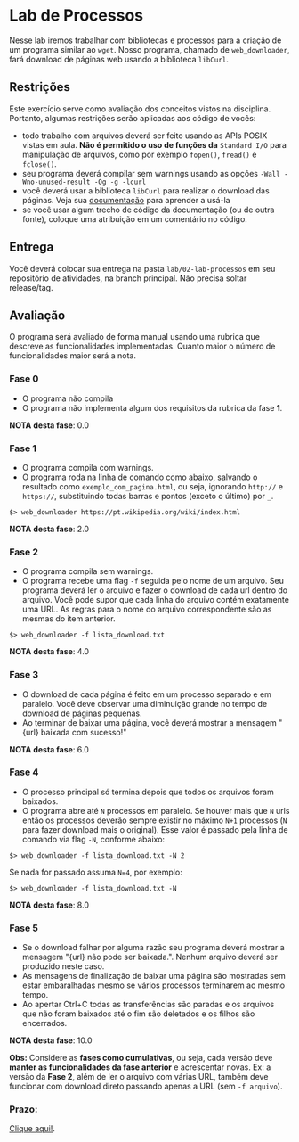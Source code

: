 # Lab de Processos

Nesse lab iremos trabalhar com bibliotecas e processos para a criação de um programa similar ao `wget`. Nosso programa, chamado de `web_downloader`, fará download de páginas web usando a biblioteca `libCurl`.

## Restrições

Este exercício serve como avaliação dos conceitos vistos na disciplina. Portanto, algumas restrições serão aplicadas aos código de vocês:

- todo trabalho com arquivos deverá ser feito usando as APIs POSIX vistas em aula. **Não é permitido o uso de funções da** `Standard I/O` para manipulação de arquivos, como por exemplo `fopen()`, `fread()` e `fclose()`. 
- seu programa deverá compilar sem warnings usando as opções `-Wall -Wno-unused-result -Og -g -lcurl`
- você deverá usar a biblioteca `libCurl` para realizar o download das páginas. Veja sua [documentação](https://curl.se/libcurl/c/libcurl-easy.html) para aprender a usá-la
- se você usar algum trecho de código da documentação (ou de outra fonte), coloque uma atribuição em um comentário no código.

## Entrega

Você deverá colocar sua entrega na pasta `lab/02-lab-processos` em seu repositório de atividades, na branch principal. Não precisa soltar release/tag.

## Avaliação

O programa será avaliado de forma manual usando uma rubrica que descreve as funcionalidades implementadas. Quanto maior o número de funcionalidades maior será a nota.

### **Fase 0**

- O programa não compila
- O programa não implementa algum dos requisitos da rubrica da fase  **1**.

**NOTA desta fase**: 0.0

### **Fase 1**

- O programa compila com warnings.
- O programa roda na linha de comando como abaixo, salvando o resultado como `exemplo_com_pagina.html`, ou seja, ignorando `http://` e `https://`, substituindo todas barras e pontos (exceto o último) por `_`.

`$> web_downloader https://pt.wikipedia.org/wiki/index.html`

**NOTA desta fase**: 2.0

### **Fase 2**

- O programa compila sem warnings.
- O programa recebe uma flag `-f` seguida pelo nome de um arquivo. Seu programa deverá ler o arquivo e fazer o download de cada url dentro do arquivo. Você pode supor que cada linha do arquivo contém exatamente uma URL. As regras para o nome do arquivo correspondente são as mesmas do item anterior.

`$> web_downloader -f lista_download.txt`

**NOTA desta fase**: 4.0

### **Fase 3**

- O download de cada página é feito em um processo separado e em paralelo. Você deve observar uma diminuição grande no tempo de download de páginas pequenas.
- Ao terminar de baixar uma página, você deverá mostrar a mensagem "{url} baixada com sucesso!"


**NOTA desta fase**: 6.0

### **Fase 4**

- O processo principal só termina depois que todos os arquivos foram baixados.
- O programa abre até `N` processos em paralelo. Se houver mais que `N` urls então os processos deverão sempre existir no máximo `N+1` processos (`N` para fazer download mais o original). Esse valor é passado pela linha de comando via flag `-N`, conforme abaixo: 

`$> web_downloader -f lista_download.txt -N 2`

Se nada for passado assuma `N=4`, por exemplo:

`$> web_downloader -f lista_download.txt -N`


**NOTA desta fase**: 8.0

### **Fase 5**

- Se o download falhar por alguma razão seu programa deverá mostrar a mensagem "{url} não pode ser baixada.". Nenhum arquivo deverá ser produzido neste caso.
- As mensagens de finalização de baixar uma página são mostradas sem estar embaralhadas mesmo se vários processos terminarem ao mesmo tempo.
- Ao apertar Ctrl+C todas as transferências são paradas e os arquivos que não foram baixados até o fim são deletados e os filhos são encerrados.

**NOTA desta fase**: 10.0

**Obs:** Considere as **fases como cumulativas**, ou seja, cada versão deve **manter as funcionalidades da fase anterior** e acrescentar novas. Ex: a versão da **Fase  2**, além de ler o arquivo com várias URL, também deve funcionar com download direto passando apenas a URL (sem `-f arquivo`).


### Prazo:

[Clique aqui!](../../sobre).
